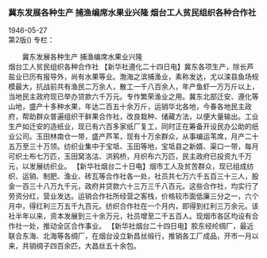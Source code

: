 ### 冀东发展各种生产  捕渔编席水果业兴隆  烟台工人贫民组织各种合作社  

1946-05-27  
第2版()
专栏：

　　冀东发展各种生产
    捕渔编席水果业兴隆           
    烟台工人贫民组织各种合作社
    【新华社遵化二十四日电】冀东各项生产，除长芦盐业已历有报导外，尚有水果等业。渤海之滨捕渔业，素称发达，尤以滦县鱼场规模最大，抗战前共有渔民二万余人，散工一千八百余人，年产鱼虾一万万斤以上，当地民主政府现已举办贷款六千万元。专作繁荣渔业之用。冀东北部迁安、遵化等山地，盛产十多种水果，年达二百五十余万斤，运销华北各地，今春各地民主政府，帮助群众普遍组织干鲜果合作社，改良栽种、储藏方法，以便大量输出。工业生产如迁安的造纸业，现已有六百多家纸厂复工，同时正在筹备开设民办公助的纸业公司。玉田林南仓一带，盛产芦苇，现有十万余群众，从事编运苇席，月产二十五万至三十万领。纺织业集中于宝坻、玉田等地，宝坻县之新婿、渠口一带，每月可织土布七万匹，玉田窝洛沽、洪鸦桥，月织布六万匹，民主政府已投资九千万元，以发展纺织业。
    【新华社烟台二十日电】烟市工人及贫苦群众，现已组成纺织、运销、制肥、渔业、砖瓦等合作社各一处，社员共七万六千五百三十三人，股金一百三十八万九千元，政府并贷款六十三万三千八百元。这些合作社，均实行了劳资分红，营业发达。运销合作社所经营之客栈，价格较市面低廉三分之一，六个月中，得红利三万五千九百元。纺织合作社在一个月内，即得到红利三万余元。该社半年以来，资本发展到三十余万元，社员增至二千五百人。现烟市各区均设有合作社一处，推动全区合作事业。
    【新华社烟台二十四日电】胶东经纶绸厂，最近联合东海、北海等各绸厂，在烟台设立新昌丝缎行，推销各工厂成品，开市一月以来，共销绸子四百余匹，大昌丝五十余包。  
